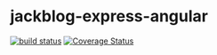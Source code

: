 # jackblog-express-angular

[![build status][travis-image]][travis-url]
[![Coverage Status][coveralls-image]][coveralls-url]

[travis-image]: https://travis-ci.org/jackhutu/jackblog-express-angular.svg?branch=master
[travis-url]: https://travis-ci.org/jackhutu/jackblog-express-angular

[coveralls-image]: https://coveralls.io/repos/jackhutu/jackblog-express-angular/badge.svg?branch=master&service=github
[coveralls-url]: https://coveralls.io/github/jackhutu/jackblog-express-angular?branch=master
